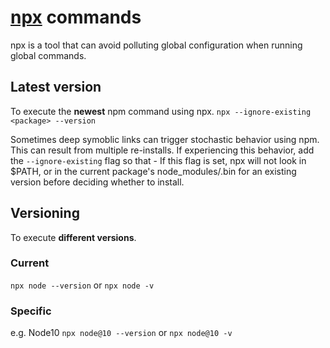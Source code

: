 # [npx](https://www.npmjs.com/package/npx) commands

npx is a tool that can avoid polluting global configuration when running global commands.

## Latest version

To execute the **newest** npm command using npx.
`npx --ignore-existing <package> --version`

Sometimes deep symoblic links can trigger stochastic behavior using npm. This can result from multiple re-installs. If experiencing this behavior, add the `--ignore-existing` flag so that - If this flag is set, npx will not look in $PATH, or in the current package's node_modules/.bin for an existing version before deciding whether to install.

## Versioning

To execute **different versions**.

### Current

`npx node --version` or `npx node -v`

### Specific

e.g. Node10
`npx node@10 --version` or `npx node@10 -v`
